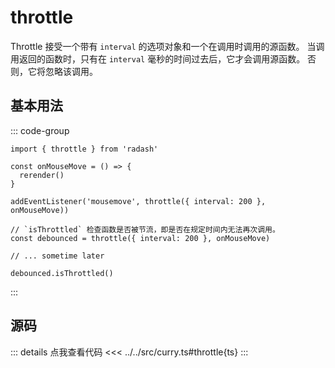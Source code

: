 # throttle

Throttle 接受一个带有 `interval` 的选项对象和一个在调用时调用的源函数。
当调用返回的函数时，只有在 `interval` 毫秒的时间过去后，它才会调用源函数。
否则，它将忽略该调用。

## 基本用法

::: code-group

```ts[example.ts]
import { throttle } from 'radash'

const onMouseMove = () => {
  rerender()
}

addEventListener('mousemove', throttle({ interval: 200 }, onMouseMove))
```

```typescript[isThrottled]
// `isThrottled` 检查函数是否被节流，即是否在规定时间内无法再次调用。
const debounced = throttle({ interval: 200 }, onMouseMove)

// ... sometime later

debounced.isThrottled()
```

:::

## 源码

::: details 点我查看代码
<<< ../../src/curry.ts#throttle{ts}
:::
